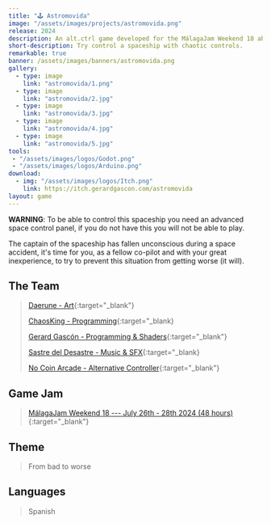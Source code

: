 ```yaml
---
title: "🕹️ Astromovida"
image: "/assets/images/projects/astromovida.png"
release: 2024
description: An alt.ctrl game developed for the MálagaJam Weekend 18 about trying to control a spaceship in the middle of an accident.
short-description: Try control a spaceship with chaotic controls.
remarkable: true
banner: /assets/images/banners/astromovida.png
gallery:
  - type: image
    link: "astromovida/1.png"
  - type: image
    link: "astromovida/2.jpg"
  - type: image
    link: "astromovida/3.jpg"
  - type: image
    link: "astromovida/4.jpg"
  - type: image
    link: "astromovida/5.jpg"
tools:
 - "/assets/images/logos/Godot.png"
 - "/assets/images/logos/Arduino.png"
download:
  - img: "/assets/images/logos/Itch.png"
    link: https://itch.gerardgascon.com/astromovida
layout: game
---
```


**WARNING**: To be able to control this spaceship you need an advanced space control panel, if you do not have this you
will not be able to play.

The captain of the spaceship has fallen unconscious during a space accident, it's time for you, as a fellow co-pilot and
with your great inexperience, to try to prevent this situation from getting worse (it will).

## The Team

> [Daerune - Art](https://x.com/ddaerune){:target="_blank"}
>
> [ChaosKing - Programming](https://x.com/Cha0sKing_){:target="_blank}
>
> [Gerard Gascón - Programming & Shaders](https://twitter.com/G_of_Geri/){:target="_blank"}
>
> [Sastre del Desastre - Music & SFX](https://linktr.ee/SastreDelDesastre){:target="_blank}
>
> [No Coin Arcade - Alternative Controller](https://x.com/NoCoinArcade){:target="_blank"}

## Game Jam

> [MálagaJam Weekend 18 --- July 26th - 28th 2024 (48 hours)](https://itch.io/jam/malagajam-weekend-18){:target="_blank"}

## Theme

> From bad to worse

## Languages

> Spanish
